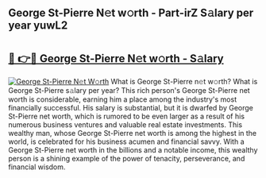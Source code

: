 ## George St-Pierre N𝚎t w𝚘rth - Part-irZ S𝚊lary per year yuwL2

# <h2><a href="http://gc2hgvz.nevu.top/?p=George+St-Pierre">🔗 👉🔴 George St-Pierre N𝚎t w𝚘rth - S𝚊lary</a></h2>

[![George St-Pierre N𝚎t W𝚘rth](https://i.imgur.com/Oavwk0R.jpeg)](http://gc2hgvz.nevu.top/?p=George+St-Pierre)
What is George St-Pierre n𝚎t w𝚘rth? What is George St-Pierre s𝚊lary per year?
This rich person's George St-Pierre net worth is considerable, earning him a place among the industry's most financially successful. His salary is substantial, but it is dwarfed by George St-Pierre net worth, which is rumored to be even larger as a result of his numerous business ventures and valuable real estate investments. This wealthy man, whose George St-Pierre net worth is among the highest in the world, is celebrated for his business acumen and financial savvy. With a George St-Pierre net worth in the billions and a notable income, this wealthy person is a shining example of the power of tenacity, perseverance, and financial wisdom.
